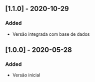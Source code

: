 ## [1.1.0] - 2020-10-29

### Added
- Versão integrada com base de dados

## [1.0.0] - 2020-05-28

### Added
- Versão inicial
